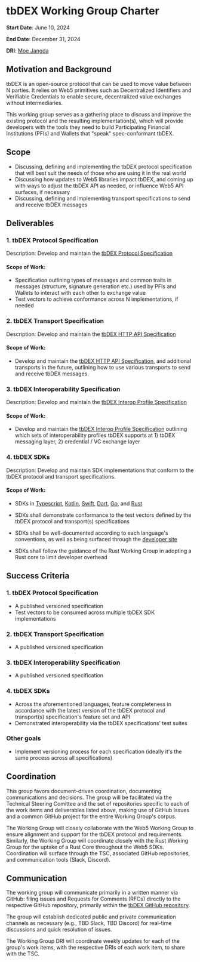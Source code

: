 # tbDEX Working Group Charter

**Start Date**: June 10, 2024

**End Date**: December 31, 2024

**DRI**: [Moe Jangda](https://github.com/mistermoe)

## Motivation and Background

tbDEX is an open-source protocol that can be used to move value between N parties. It relies on Web5 primitives such as Decentralized Identifiers and Verifiable Credentials to enable secure, decentralized value exchanges without intermediaries.

This working group serves as a gathering place to discuss and improve the existing protocol and the resulting implementation(s), which will provide developers with the tools they need to build Participating Financial Institutions (PFIs) and Wallets that "speak" spec-conformant tbDEX.

## Scope

* Discussing, defining and implementing the tbDEX protocol specification that will best suit the needs of those who are using it in the real world
* Discussing how updates to Web5 libraries impact tbDEX, and coming up with ways to adjust the tbDEX API as needed, or influence Web5 API surfaces, if necessary
* Discussing, defining and implementing transport specifications to send and receive tbDEX messages

## Deliverables

### 1. tbDEX Protocol Specification
Description: Develop and maintain the [tbDEX Protocol Specification](https://github.com/TBD54566975/tbdex/tree/main/specs/protocol)

#### Scope of Work:
- Specification outlining types of messages and common traits in messages (structure, signature generation etc.) used by PFIs and Wallets to interact with each other to exchange value
- Test vectors to achieve conformance across N implementations, if needed

### 2. tbDEX Transport Specification
Description: Develop and maintain the [tbDEX HTTP API Specification](https://github.com/TBD54566975/tbdex/tree/main/specs/http-api)

#### Scope of Work:
- Develop and maintain the [tbDEX HTTP API Specification](https://github.com/TBD54566975/tbdex/tree/main/specs/http-api), and additional transports in the future, outlining how to use various transports to send and receive tbDEX messages.
  
### 3. tbDEX Interoperability Specification
Description: Develop and maintain the [tbDEX Interop Profile Specification](https://github.com/TBD54566975/tbdex/tree/main/specs/interop)

#### Scope of Work:
- Develop and maintain the [tbDEX Interop Profile Specification](https://github.com/TBD54566975/tbdex/tree/main/specs/interop) outlining which sets of interoperability profiles tbDEX supports at 1) tbDEX messaging layer, 2) credential / VC exchange layer

### 4. tbDEX SDKs
Description: Develop and maintain SDK implementations that conform to the tbDEX protocol and transport specifications.

#### Scope of Work:
- SDKs in [Typescript](https://github.com/TBD54566975/tbdex-js), [Kotlin](https://github.com/TBD54566975/tbdex-kt), [Swift](https://github.com/TBD54566975/tbdex-swift), [Dart](https://github.com/TBD54566975/tbdex-dart), [Go](https://github.com/TBD54566975/tbdex-go), and [Rust](https://github.com/TBD54566975/tbdex-rs)

- SDKs shall demonstrate conformance to the test vectors defined by the tbDEX protocol and transport(s) specifications

- SDKs shall be well-documented according to each language's conventions, as well as being surfaced through the [developer site](https://developer.tbd.website/docs/)

- SDKs shall follow the guidance of the Rust Working Group in adopting a Rust core to limit developer overhead
  
## Success Criteria

### 1. tbDEX Protocol Specification
- A published versioned specification
- Test vectors to be consumed across multiple tbDEX SDK implementations

### 2. tbDEX Transport Specification
- A published versioned specification

### 3. tbDEX Interoperability Specification
- A published versioned specification

### 4. tbDEX SDKs
- Across the aforementioned languages, feature completeness in accordance with the latest version of the tbDEX protocol and transport(s) specification's feature set and API
- Demonstrated interoperability via the tbDEX specifications' test suites

### Other goals
- Implement versioning process for each specification (ideally it's the same process across all specifications)

## Coordination
This group favors document-driven coordination, documenting communications and decisions. The group will be facilitated via the Technical Steering Comittee and the set of repositories specific to each of the work items and deliverables listed above, making use of GitHub Issues and a common GitHub project for the entire Working Group's corpus.

The Working Group will closely collaborate with the Web5 Working Group to ensure alignment and support for the tbDEX protocol and requirements. Similarly, the Working Group will coordinate closely with the Rust Working Group for the uptake of a Rust Core throughout the Web5 SDKs. Coordination will surface through the TSC, associated GitHub repositories, and communication tools (Slack, Discord).


## Communication
The working group will communicate primarily in a written manner via GitHub: filing issues and Requests for Comments (RFCs) directly to the respective GitHub repository, primarily within the [tbDEX GitHub repository](https://github.com/TBD54566975/tbdex).

The group will establish dedicated public and private communication channels as necessary (e.g., TBD Slack, TBD Discord) for real-time discussions and quick resolution of issues.

The Working Group DRI will coordinate weekly updates for each of the group's work items, with the respective DRIs of each work item, to share with the TSC.